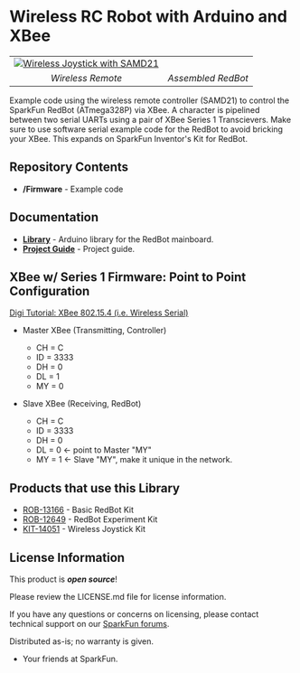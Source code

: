 Wireless RC Robot with Arduino and XBee
========================================

<table class="table table-hover table-striped table-bordered">
  <tr align="center">
   <td><a href="https://learn.sparkfun.com/tutorials/wireless-joystick-hookup-guide/"><img src="https://cdn.sparkfun.com/assets/learn_tutorials/5/7/0/Joystick_Tutorial-01.jpg" alt="Wireless Joystick with SAMD21"></a></td>
   <td><a href="https://learn.sparkfun.com/tutorials/experiment-guide-for-redbot-with-shadow-chassis"><img src="https://cdn.sparkfun.com/assets/learn_tutorials/3/5/6/Redbot_Kit-93.jpg" alt=""></a></td>
  </tr>
  <tr align="center">
    <td><i>Wireless Remote</i></td>
    <td><i>Assembled RedBot</i></td>
  </tr>
</table>

Example code using the wireless remote controller (SAMD21) to control the SparkFun RedBot (ATmega328P) via XBee. A character is pipelined between two serial UARTs using a pair of XBee Series 1 Transcievers. Make sure to use software serial example code for the RedBot to avoid bricking your XBee. This expands on SparkFun Inventor's Kit for RedBot.

Repository Contents
-------------------

* **/Firmware** - Example code 

Documentation
--------------
* **[Library](https://github.com/sparkfun/SparkFun_RedBot_Arduino_Library)** - Arduino library for the RedBot mainboard.
* **[Project Guide](https://learn.sparkfun.com/tutorials/wireless-rc-robot-with-arduino-and-xbees)** - Project guide.

XBee w/ Series 1 Firmware:  Point to Point Configuration
-------------------
[Digi Tutorial: XBee 802.15.4 (i.e. Wireless Serial)](https://www.digi.com/blog/basic-xbee-802-15-4-chat/)
  
* Master XBee (Transmitting, Controller)
  * CH = C
  * ID = 3333
  * DH = 0
  * DL = 1
  * MY = 0

* Slave XBee (Receiving, RedBot)
  * CH = C
  * ID = 3333
  * DH = 0
  * DL = 0 <- point to Master "MY"
  * MY = 1 <- Slave "MY", make it unique in the network.

Products that use this Library 
---------------------------------

* [ROB-13166](https://www.sparkfun.com/products/13166) - Basic RedBot Kit
* [ROB-12649](https://www.sparkfun.com/products/12649) - RedBot Experiment Kit
* [KIT-14051](https://www.sparkfun.com/products/14051) - Wireless Joystick Kit

License Information
-------------------

This product is _**open source**_! 

Please review the LICENSE.md file for license information. 

If you have any questions or concerns on licensing, please contact technical support on our [SparkFun forums](https://forum.sparkfun.com/viewforum.php?f=152).

Distributed as-is; no warranty is given.

- Your friends at SparkFun.

_<COLLABORATION CREDIT>_
